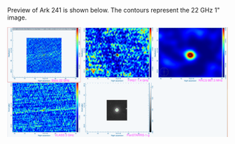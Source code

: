 Preview of Ark 241 is shown below. The contours represent the 22 GHz 1" image. 

![Ark241.png](Ark241.png "Ark241")

